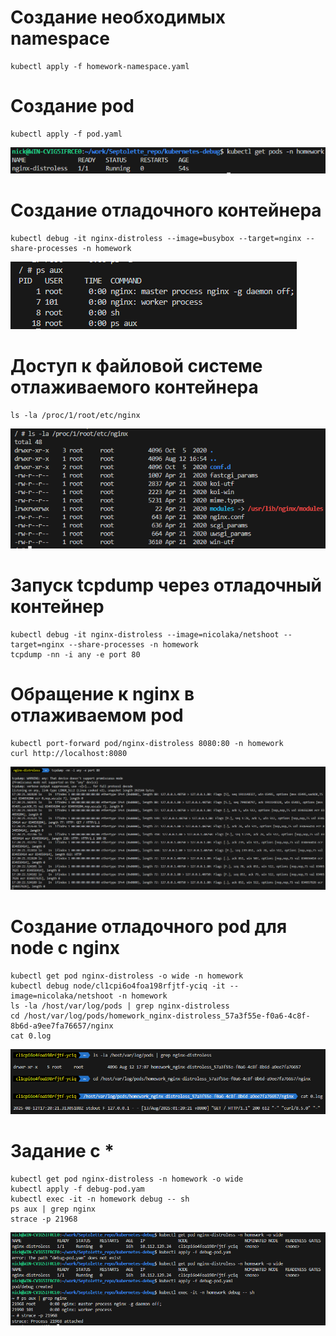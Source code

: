 # Создание необходимых namespace
```
kubectl apply -f homework-namespace.yaml
```

# Создание pod
```
kubectl apply -f pod.yaml
```
![alt text](images/image.png)

# Создание отладочного контейнера
```
kubectl debug -it nginx-distroless --image=busybox --target=nginx --share-processes -n homework
```
![alt text](images/image-1.png)

# Доступ к файловой системе отлаживаемого контейнера
```
ls -la /proc/1/root/etc/nginx
```
![alt text](images/image-2.png)

# Запуск tcpdump через отладочный контейнер
```
kubectl debug -it nginx-distroless --image=nicolaka/netshoot --target=nginx --share-processes -n homework
tcpdump -nn -i any -e port 80
```

# Обращение к nginx в отлаживаемом pod
```
kubectl port-forward pod/nginx-distroless 8080:80 -n homework
curl http://localhost:8080
```
![alt text](images/image-3.png)

# Создание отладочного pod для node с nginx
```
kubectl get pod nginx-distroless -o wide -n homework
kubectl debug node/cl1cpi6o4foa198rfjtf-yciq -it --image=nicolaka/netshoot -n homework
ls -la /host/var/log/pods | grep nginx-distroless
cd /host/var/log/pods/homework_nginx-distroless_57a3f55e-f0a6-4c8f-8b6d-a9ee7fa76657/nginx
cat 0.log
```
![alt text](images/image-4.png)

# Задание с *
```
kubectl get pod nginx-distroless -n homework -o wide
kubectl apply -f debug-pod.yam
kubectl exec -it -n homework debug -- sh
ps aux | grep nginx
strace -p 21968
```
![alt text](images/image-5.png)